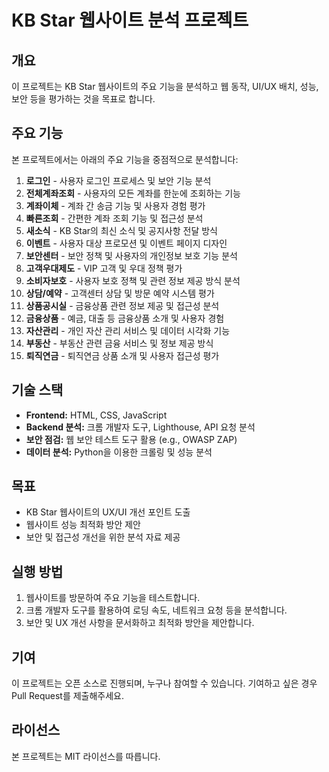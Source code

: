 # KB Star 웹사이트 분석 프로젝트

## 개요
이 프로젝트는 KB Star 웹사이트의 주요 기능을 분석하고 웹 동작, UI/UX 배치, 성능, 보안 등을 평가하는 것을 목표로 합니다.

## 주요 기능
본 프로젝트에서는 아래의 주요 기능을 중점적으로 분석합니다:

1. **로그인** - 사용자 로그인 프로세스 및 보안 기능 분석
2. **전체계좌조회** - 사용자의 모든 계좌를 한눈에 조회하는 기능
3. **계좌이체** - 계좌 간 송금 기능 및 사용자 경험 평가
4. **빠른조회** - 간편한 계좌 조회 기능 및 접근성 분석
5. **새소식** - KB Star의 최신 소식 및 공지사항 전달 방식
6. **이벤트** - 사용자 대상 프로모션 및 이벤트 페이지 디자인
7. **보안센터** - 보안 정책 및 사용자의 개인정보 보호 기능 분석
8. **고객우대제도** - VIP 고객 및 우대 정책 평가
9. **소비자보호** - 사용자 보호 정책 및 관련 정보 제공 방식 분석
10. **상담/예약** - 고객센터 상담 및 방문 예약 시스템 평가
11. **상품공시실** - 금융상품 관련 정보 제공 및 접근성 분석
12. **금융상품** - 예금, 대출 등 금융상품 소개 및 사용자 경험
13. **자산관리** - 개인 자산 관리 서비스 및 데이터 시각화 기능
14. **부동산** - 부동산 관련 금융 서비스 및 정보 제공 방식
15. **퇴직연금** - 퇴직연금 상품 소개 및 사용자 접근성 평가

## 기술 스택
- **Frontend:** HTML, CSS, JavaScript
- **Backend 분석:** 크롬 개발자 도구, Lighthouse, API 요청 분석
- **보안 점검:** 웹 보안 테스트 도구 활용 (e.g., OWASP ZAP)
- **데이터 분석:** Python을 이용한 크롤링 및 성능 분석

## 목표
- KB Star 웹사이트의 UX/UI 개선 포인트 도출
- 웹사이트 성능 최적화 방안 제안
- 보안 및 접근성 개선을 위한 분석 자료 제공

## 실행 방법
1. 웹사이트를 방문하여 주요 기능을 테스트합니다.
2. 크롬 개발자 도구를 활용하여 로딩 속도, 네트워크 요청 등을 분석합니다.
3. 보안 및 UX 개선 사항을 문서화하고 최적화 방안을 제안합니다.

## 기여
이 프로젝트는 오픈 소스로 진행되며, 누구나 참여할 수 있습니다. 기여하고 싶은 경우 Pull Request를 제출해주세요.

## 라이선스
본 프로젝트는 MIT 라이선스를 따릅니다.

